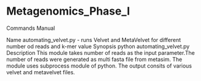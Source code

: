 # Metagenomics_Phase_I

Commands Manual

Name
 automating_velvet.py - runs Velvet and MetaVelvet for different number od reads and k-mer value
Synopsis
 python automating_velvet.py
Description
This module takes number of reads as the input parameter.The number of reads were generated as multi fasta file from metasim. 
The module uses subprocess module of python.
The output consits of various velvet and metavelvet files. 

